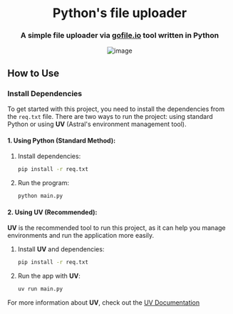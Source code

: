 
<div align="center">
<h1>Python's file uploader</h1>
<h3>A simple file uploader via <a href="https://gofile.io">gofile.io</a> tool written in Python</h3>

![image](https://github.com/user-attachments/assets/524b152d-a1ce-4188-a0bf-7cbea77e7045)
</div>


## How to Use

### Install Dependencies

To get started with this project, you need to install the dependencies from the `req.txt` file. There are two ways to run the project: using standard Python or using **UV** (Astral's environment management tool).

#### 1. Using Python (Standard Method):

1. Install dependencies:

   ```bash
   pip install -r req.txt
   ```

2. Run the program:

   ```bash
   python main.py
   ```

#### 2. Using UV (Recommended):

**UV** is the recommended tool to run this project, as it can help you manage environments and run the application more easily.

1. Install **UV** and dependencies:

   ```bash
   pip install -r req.txt
   ```

2. Run the app with **UV**:

   ```bash
   uv run main.py
   ```

For more information about **UV**, check out the [UV Documentation](https://docs.astral.sh/uv/)


